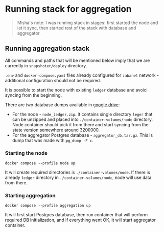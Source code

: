 # Running stack for aggregation

> Misha's note: I was running stack in stages: first started the node and let it sync, then started rest of the stack with database and aggregator.

## Running aggregation stack

All commands and paths that will be mentioned below imply that we are currently in `snapshoter/deploy` directory.

`.env` and `docker-compose.yaml` files already configured for `zabanet` network - additional configuration should not be required.

It is possible to start the node with existing `ledger` database and avoid syncing from the beginning.

There are two database dumps available in [google drive](https://drive.google.com/drive/folders/1bLzKlFwpLzJFYr2HjRPEEfsfGIvOZZkb?usp=sharing):

- For the node - `node_ledger.zip`. It contains single directory `leger` that can be unzipped and placed into `./container-volumes/node` directory. Node container should pick it from there and start syncing from the state version somewhere around 3200000.
- For the aggregator Postgres database - `aggregator_db.tar.gz`. This is dump that was made with `pg_dump -F c`.

### Starting the node

```shell
docker compose --profile node up
```

It will create required directories is `./container-volumes/node`. If there is already `ledger` directory in `./container-volumes/node`, node will use data from there.

### Starting aggregation

```shell
docker compose --profile aggregation up
```

It will first start Postgres database, then run container that will perform required DB initialization, and if everything went OK, it will start aggregator container.
